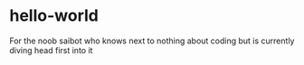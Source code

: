 # hello-world
For the noob saibot who knows next to nothing about coding but is currently diving head first into it
